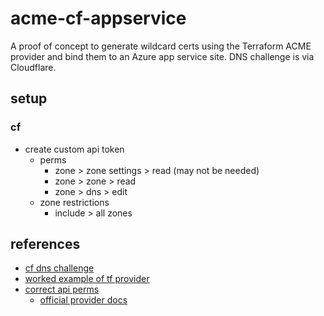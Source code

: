 # acme-cf-appservice

A proof of concept to generate wildcard certs using the Terraform ACME provider and bind them to an Azure app service site. DNS challenge is via Cloudflare.

## setup

### cf

- create custom api token
    - perms
        - zone > zone settings > read (may not be needed)
        - zone > zone > read
        - zone > dns > edit
    - zone restrictions
        - include > all zones

## references

- [cf dns challenge](https://www.terraform.io/docs/providers/acme/dns_providers/cloudflare.html#cf_dns_api_token)
- [worked example of tf provider](https://opencredo.com/blogs/letsencrypt-terraform/)
- [correct api perms](https://community.cloudflare.com/t/api-token-for-traefik-dns-challenge/132084/7)
    - [official provider docs](https://www.terraform.io/docs/providers/acme/dns_providers/cloudflare.html#api-tokens)
